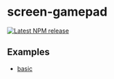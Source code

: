 # screen-gamepad

[![Latest NPM release](https://img.shields.io/npm/v/screen-gamepad.svg)](https://www.npmjs.com/package/screen-gamepad)

## Examples

- [basic](https://yomotsu.github.io/screen-gamepad/examples/basic.html)
